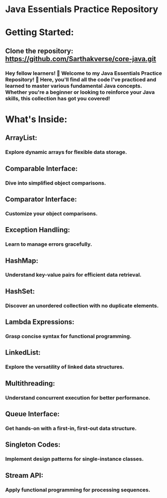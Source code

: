 # Java Essentials Practice Repository
# Getting Started:
## Clone the repository: https://github.com/Sarthakverse/core-java.git
### Hey fellow learners! 👋 Welcome to my Java Essentials Practice Repository! 🚀 Here, you'll find all the code I've practiced and learned to master various fundamental Java concepts. Whether you're a beginner or looking to reinforce your Java skills, this collection has got you covered!
# What's Inside:
## ArrayList: 
### Explore dynamic arrays for flexible data storage.
## Comparable Interface: 
### Dive into simplified object comparisons.
## Comparator Interface: 
### Customize your object comparisons.
## Exception Handling:
### Learn to manage errors gracefully.
## HashMap: 
### Understand key-value pairs for efficient data retrieval.
## HashSet: 
### Discover an unordered collection with no duplicate elements.
## Lambda Expressions: 
### Grasp concise syntax for functional programming.
## LinkedList: 
### Explore the versatility of linked data structures.
## Multithreading: 
### Understand concurrent execution for better performance.
## Queue Interface: 
### Get hands-on with a first-in, first-out data structure.
## Singleton Codes: 
### Implement design patterns for single-instance classes.
## Stream API: 
### Apply functional programming for processing sequences.

